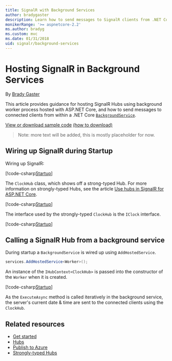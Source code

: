 ```yaml
---
title: SignalR with Background Services
author: bradygaster
description: Learn how to send messages to SignalR clients from .NET Core BackgroundService classes.
monikerRange: '>= aspnetcore-2.2'
ms.author: bradyg
ms.custom: mvc
ms.date: 01/31/2018
uid: signalr/background-services
---
```

# Hosting SignalR in Background Services

By [Brady Gaster](https://twitter.com/bradygaster)

This article provides guidance for hosting SignalR Hubs using background worker process hosted with ASP.NET Core, and how to send messages to connected clients from within a .NET Core [`BackgroundService`](/dotnet/api/microsoft.extensions.hosting.backgroundservice).

[View or download sample code](https://github.com/aspnet/Docs/tree/master/aspnetcore/signalr/background-services/sample/) [(how to download)](xref:index#how-to-download-a-sample)

> Note: more text will be added, this is mostly placeholder for now.

## Wiring up SignalR during Startup

Wiring up SignalR:

[!code-csharp[Startup](background-service/sample/Server/Startup.cs?name=Startup)]

The `ClockHub` class, which shows off a strong-typed Hub. For more information on strongly-typed Hubs, see the article [Use hubs in SignalR for ASP.NET Core](/aspnet/core/signalr/hubs?view=aspnetcore-2.2#strongly-typed-hubs).

[!code-csharp[Startup](background-service/sample/Server/ClockHub.cs?name=ClockHub)]

The interface used by the strongly-typed `ClockHub` is the `IClock` interface.

[!code-csharp[Startup](background-service/sample/HubServiceInterfaces/IClock.cs?name=IClock)]

## Calling a SignalR Hub from a background service

During startup a `BackgroundService` is wired up using `AddHostedService`.

```csharp
services.AddHostedService<Worker>();
```

An instance of the `IHubContext<ClockHub>` is passed into the constructor of the `Worker` when it is created.

[!code-csharp[Startup](background-service/sample/Server/Worker.cs?name=Worker)]

As the `ExecuteAsync` method is called iteratively in the background service, the server's current date & time are sent to the connected clients using the `ClockHub`.

## Related resources

* [Get started](xref:tutorials/signalr)
* [Hubs](xref:signalr/hubs)
* [Publish to Azure](xref:signalr/publish-to-azure-web-app)
* [Strongly-typed Hubs](/aspnet/core/signalr/hubs?view=aspnetcore-2.2#strongly-typed-hubs)